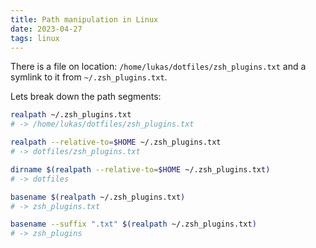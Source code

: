 ```yaml
---
title: Path manipulation in Linux
date: 2023-04-27
tags: linux
---
```


There is a file on location: `/home/lukas/dotfiles/zsh_plugins.txt` and a
symlink to it from `~/.zsh_plugins.txt`.

Lets break down the path segments:

```sh
realpath ~/.zsh_plugins.txt
# -> /home/lukas/dotfiles/zsh_plugins.txt

realpath --relative-to=$HOME ~/.zsh_plugins.txt
# -> dotfiles/zsh_plugins.txt

dirname $(realpath --relative-to=$HOME ~/.zsh_plugins.txt)
# -> dotfiles

basename $(realpath ~/.zsh_plugins.txt)
# -> zsh_plugins.txt

basename --suffix ".txt" $(realpath ~/.zsh_plugins.txt)
# -> zsh_plugins
```
